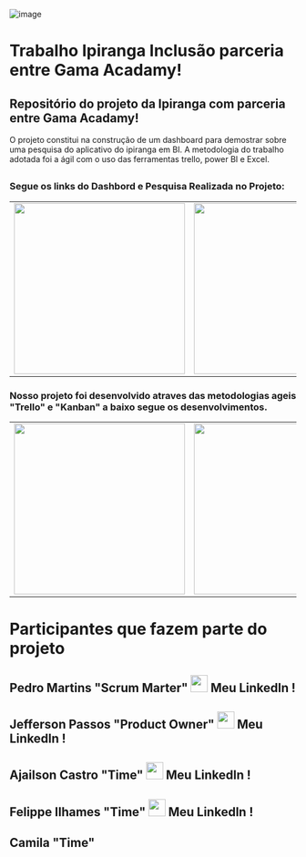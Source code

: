 ![image](https://github.com/ajailson48/trabalho-ipiranga-inclusao/assets/76658794/d02e3316-a1e7-446f-80d1-9ae17f8e681d)

# Trabalho Ipiranga Inclusão parceria entre Gama Acadamy!

## Repositório do projeto da Ipiranga com parceria entre Gama Acadamy!

O projeto constitui na construção de um dashboard para demostrar sobre uma pesquisa do aplicativo do ipiranga em BI.
A metodologia do trabalho adotada foi a ágil com o uso das ferramentas trello, power BI e Excel.

##
 <h3> Segue os links do Dashbord e Pesquisa Realizada no Projeto: </h3>

<table>
    <tbody>
    <tr>
      <td> 
          <a href="https://drive.google.com/file/d/17S65KQ7NQUZIUBpSdW9YqkFpm94mR-mK/view?usp=share_link">
          		<img width="300" src="https://insider.com.br/wp-content/uploads/2015/06/levantamento-dados-1.png">
          </a>
      </td>
      <td>
        <a href="https://docs.google.com/spreadsheets/d/1ttOyetDZPLiVRa0qk0TmQAIfauTy6HL0FXqz8wjfXzs/edit#gid=205022829">
         <img width="300" src="https://cdn.awsli.com.br/600x1000/476/476840/produto/37067431/2102b0504b.jpg"
        </a>
     </td>
    </tr>
   </tbody>
  </table>

<h3> Nosso projeto foi desenvolvido atraves das metodologias ageis "Trello" e "Kanban" a baixo segue os desenvolvimentos. </h3>

<table>
    <tbody>
    <tr>
      <td> 
          <a href="https://trello.com/b/R7Q0l76N/tarefas-ipiranga">
          		<img width="300" src="https://salesdorado.com/wp-content/uploads/2022/08/trello-logo-1.2.jpg">
          </a>
      </td>
      <td>
        <a href="https://trello.com/b/5FldI0TK/kanban-quadro-modelo">
         <img width="300" src="https://www.novida.com.br/wp-content/uploads/2018/07/Kanban.png"
        </a>
     </td>
    </tr>
   </tbody>
  </table>
  
  # Participantes que fazem parte do projeto
  
  ## Pedro Martins "Scrum Marter" <a href="https://www.linkedin.com/in/pedro-martins1995"> <img width="30" src="https://cdn-icons-png.flaticon.com/512/174/174857.png"></a> Meu Linkedln !
  
  ## Jefferson Passos "Product Owner" <a href="http://linkedin.com/in/jeffersondelimapassos"><img width="30" src="https://cdn-icons-png.flaticon.com/512/174/174857.png"></a> Meu Linkedln !
  
  ## Ajailson Castro "Time"  <a href="https://www.linkedin.com/in/ajailsoncastro/"> <img width="30" src="https://cdn-icons-png.flaticon.com/512/174/174857.png"></a> Meu Linkedln !
  
  ## Felippe Ilhames "Time" <a href="https://www.linkedin.com/in/ajailsoncastro/"> <img width="30" src="https://cdn-icons-png.flaticon.com/512/174/174857.png"></a> Meu Linkedln !
  
  ## Camila "Time"
